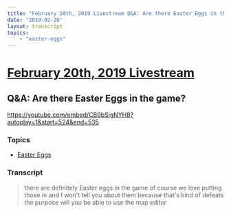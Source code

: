 ```yaml
---
title: "February 20th, 2019 Livestream Q&A: Are there Easter Eggs in the game?"
date: "2019-02-20"
layout: transcript
topics:
    - "easter-eggs"
---
```

# [February 20th, 2019 Livestream](../2019-02-20.md)
## Q&A: Are there Easter Eggs in the game?
https://youtube.com/embed/CB9bSigNYH8?autoplay=1&start=524&end=535

### Topics
* [Easter Eggs](../topics/easter-eggs.md)

### Transcript

> there are definitely Easter eggs in the game of course we love putting those in and I won't tell you about them because that's kind of defeats the purpose will you be able to use the map editor
